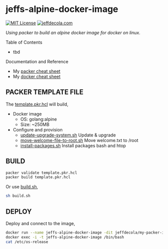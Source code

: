 # jeffs-alpine-docker-image

[![MIT License](http://img.shields.io/:license-mit-blue.svg)](http://jeffdecola.mit-license.org)
[![jeffdecola.com](https://img.shields.io/badge/website-jeffdecola.com-blue)](https://jeffdecola.com)

  _Using packer to build an alpine docker image for docker on linux._

Table of Contents

* tbd

Documentation and Reference

* My
  [packer cheat sheet](https://github.com/JeffDeCola/my-cheat-sheets/tree/master/software/operations/orchestration/builds-deployment-containers/packer-cheat-sheet)
* My
  [docker cheat sheet](https://github.com/JeffDeCola/my-cheat-sheets/tree/master/software/operations/orchestration/builds-deployment-containers/docker-cheat-sheet)

## PACKER TEMPLATE FILE

The
[template.pkr.hcl](https://github.com/JeffDeCola/my-packer-image-builds/tree/master/docker-images/jeffs-alpine-docker-image/template.pkr.hcl)
will build,

* Docker image
  * OS: golang:alpine
  * Size: ~250MB
* Configure and provision
  * [update-upgrade-system.sh](https://github.com/JeffDeCola/my-packer-image-builds/tree/master/docker-images/jeffs-alpine-docker-imageinstall-scripts/update-upgrade-system.sh)
    Update & upgrade
  * [move-welcome-file-to-root.sh](https://github.com/JeffDeCola/my-packer-image-builds/tree/master/docker-images/jeffs-alpine-docker-imageinstall-scripts/move-welcome-file-to-root.sh)
    Move welcome.txt to /root
  * [install-packages.sh](https://github.com/JeffDeCola/my-packer-image-builds/tree/master/docker-images/jeffs-alpine-docker-imageinstall-scripts/install-packages.sh)
    Install packages bash and htop

## BUILD

```bash
packer validate template.pkr.hcl
packer build template.pkr.hcl
```

Or use
[build.sh](https://github.com/JeffDeCola/my-packer-image-builds/tree/master/docker-images/jeffs-alpine-docker-imagebuild-image.sh),

```bash
sh build.sh
```

## DEPLOY

Deploy and connect to the image,

```bash
docker run --name jeffs-alpine-docker-image -dit jeffdecola/my-packer-image-builds/jeffs-alpine-docker-image
docker exec -i -t jeffs-alpine-docker-image /bin/bash
cat /etc/os-release
```
